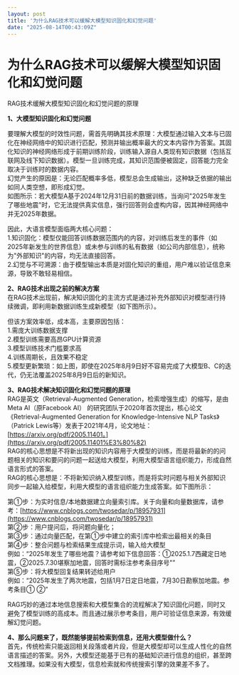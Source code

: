 ```yaml
---
layout: post
title: '为什么RAG技术可以缓解大模型知识固化和幻觉问题'
date: "2025-08-14T00:43:09Z"
---
```

为什么RAG技术可以缓解大模型知识固化和幻觉问题
========================

RAG技术缓解大模型知识固化和幻觉问题的原理

**1、大模型知识固化和幻觉问题**

要理解大模型的时效性问题，需首先明确其技术原理：大模型通过输入文本与已固化在神经网络中的知识进行匹配，预测并输出概率最大的文本内容作为答案。其固化知识的神经网络形成于前期训练阶段，训练输入源自人类现有知识数据（包括互联网及线下知识数据）。模型一旦训练完成，其知识范围便被固定，回答能力完全取决于训练时的数据内容。  
幻觉产生的原因是：无论匹配概率多低，模型总会生成输出，这种缺乏依据的输出如同人类空想，即形成幻觉。  
如图所示：若大模型A基于2024年12月31日前的数据训练，当询问"2025年发生了哪些地震"时，它无法提供真实信息，强行回答则会虚构内容，因其神经网络中并无2025年数据。  

因此，大语言模型面临两大核心问题：  
1.知识固化：模型仅能回答训练数据范围内的内容，对训练后发生的事件（如2025年新发生的世界信息）或未参与训练的私有数据（如公司内部信息），统称为"外部知识"的内容，均无法直接回答。  
2.幻觉与不可溯源：由于模型输出本质是对固化知识的重组，用户难以验证信息来源，导致不敢轻易相信。

**2、RAG技术出现之前的解决方案**  
在RAG技术出现前，解决知识固化的主流方式是通过补充外部知识对模型进行持续微调，即利用新数据训练生成新模型（如下图所示）。  
  
但该方案效率低，成本高，主要原因包括：  
1.需庞大训练数据支撑  
2.模型训练需要高昂GPU计算资源  
3.模型训练技术门槛要求高  
4.训练周期长，且效果不稳定  
5.模型更新繁琐：如上图，即使在2025年8月9日好不容易完成了大模型B、C的迭代，仍无法覆盖2025年8月9日后的新知识。

**3、RAG技术解决知识固化和幻觉问题的原理**  
RAG是英文（Retrieval-Augmented Generation，检索增强生成）的缩写，是由 Meta AI（原Facebook AI） 的研究团队于2020年首次提出，核心论文《Retrieval-Augmented Generation for Knowledge-Intensive NLP Tasks》（Patrick Lewis等）发表于2021年4月，论文地址：[https://arxiv.org/pdf/2005.11401。](https://arxiv.org/pdf/2005.11401%E3%80%82)  
RAG的核心思想是不将新出现的知识内容用于大模型的训练，而是将最新的的问题相关的知识和要问的问题一起送给大模型，利用大模型语言组织能力，形成自然语言形式的答案。  
RAG的核心思想是：不将新知识纳入模型训练，而是将实时问题与相关外部知识同步一起输入给模型，利用大模型的语言组织能力生成答案。如下图所示：  
  
第①步：为实时信息/本地数据建立向量索引库。关于向量和向量数据库，请参考：[https://www.cnblogs.com/twosedar/p/18957931](https://www.cnblogs.com/twosedar/p/18957931)  
第②步：用户提问后，将问题向量化；  
第③步：通过向量匹配，在第①步中建立的索引库中检索出最相关的条目  
第④步：整合问题与检索结果生成提示词，输入给大模型  
例如：“2025年发生了哪些地震？请参考如下信息回答：①2025.1.7西藏定日地震，②2025.7.30堪察加地震，回答时需标注参考条目序号"”  
第⑤步：将大模型回复结果转述给用户  
例如：“2025年发生了两次地震，包括1月7日定日地震，7月30日勘察加地震。参考条目① ②”

RAG巧妙的通过本地信息搜索和大模型集合的流程解决了知识固化问题，同时又避免了模型训练的高成本。而且通过展示参考条目，用户可验证信息来源，有效缓解幻觉问题。

**4、那么问题来了，既然能够提前检索到信息，还用大模型做什么？**  
首先，传统检索只能返回相关段落或者片段，但是大模型却可以生成人性化的自然语言描述的答案。另外，大模型还能基于已有的基础知识进行信息的组织，甚至跨文档推理。如果没有大模型，信息检索就和传统搜索引擎的效果差不多了。